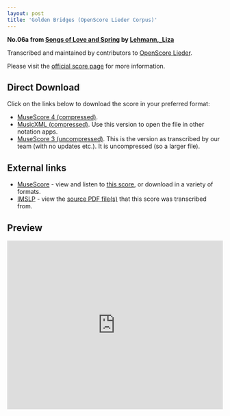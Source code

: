 ```yaml
---
layout: post
title: 'Golden Bridges (OpenScore Lieder Corpus)'
---
```


__No.06a from [Songs of Love and Spring](https://fourscoreandmore.org/openscore/lieder/Lehmann%2C_Liza/Songs_of_Love_and_Spring/) by [Lehmann,_Liza](https://fourscoreandmore.org/openscore/lieder/Lehmann%2C_Liza)__

Transcribed and maintained by contributors to [OpenScore Lieder].

Please visit the [official score page] for more information.

[official score page]: https://musescore.com/openscore-lieder-corpus/scores/6760929
[OpenScore Lieder]: https://musescore.com/openscore-lieder-corpus

## Direct Download

Click on the links below to download the score in your preferred format:
- [MuseScore 4 (compressed)](https://fourscoreandmore.org/openscore/lieder/Lehmann%2C_Liza/Songs_of_Love_and_Spring/06a_Golden_Bridges.mscz).
- [MusicXML (compressed)](https://fourscoreandmore.org/openscore/lieder/Lehmann%2C_Liza/Songs_of_Love_and_Spring/06a_Golden_Bridges.mxl). Use this version to open the file in other notation apps.
- [MuseScore 3 (uncompressed)](https://raw.githubusercontent.com/OpenScore/Lieder/refs/heads/main/scores/Lehmann%2C_Liza/Songs_of_Love_and_Spring/06a_Golden_Bridges/lc6760929.mscx). This is the version as transcribed by our team (with no updates etc.). It is uncompressed (so a larger file).

## External links

- [MuseScore] - view and listen to [this score][MuseScore], or download in a variety of formats.
- [IMSLP] - view the [source PDF file(s)][IMSLP] that this score was transcribed from.

[MuseScore]: https://musescore.com/score/6760929
[IMSLP]: https://imslp.org/wiki/Special:ReverseLookup/627769

## Preview

<iframe width="100%" height="394" src="https://musescore.com/openscore-lieder-corpus/scores/6760929/embed" frameborder="0" allowfullscreen allow="autoplay; fullscreen"></iframe>
